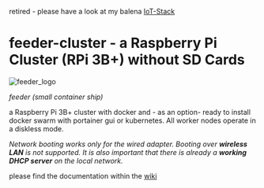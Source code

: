 retired - please have a look at my balena [IoT-Stack](https://github.com/holgerimbery/balena-labs)

# feeder-cluster - a Raspberry Pi Cluster (RPi 3B+) without SD Cards

![feeder_logo](https://github.com/holgerimbery/environment/raw/master/feeder_logo_small.jpg)

*feeder (small container ship)* 

a Raspberry Pi 3B+ cluster with docker and - as an option-  ready to install docker swarm with portainer gui or kubernetes. All worker nodes operate in a diskless mode.


*Network booting works only for the wired adapter. Booting over **wireless LAN** is not supported.
It is also important that there is already a **working DHCP server** on the local network.*

please find the documentation within the [wiki](https://github.com/holgerimbery/feeder-cluster/wiki)

